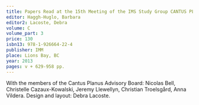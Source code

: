 ```yaml
---
title: Papers Read at the 15th Meeting of the IMS Study Group CANTUS PLANUS, Dobogókő/Hungary, 2009. Aug. 23-29. Volume 3
editor: Haggh-Huglo, Barbara
editor2: Lacoste, Debra
volume: C
volume_part: 3
price: 130
isbn13: 978-1-926664-22-4
publisher: IMM
place: Lions Bay, BC
year: 2013
pages: v + 629-958 pp.
---
```

With the members of the Cantus Planus Advisory Board: Nicolas Bell, Christelle Cazaux-Kowalski, Jeremy Llewellyn, Christian Troelsgård, Anna Vildera. Design and layout: Debra Lacoste.
